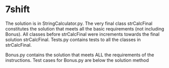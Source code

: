 # 7shift

The solution is in StringCalculator.py. The very final class strCalcFinal constitutes the solution that meets all the basic requirements (not including Bonus).
All classes before strCalcFinal were increments towards the final solution strCalcFinal. Tests.py contains tests to all the classes in strCalcFinal.

Bonus.py contains the solution that meets ALL the requirements of the instructions. Test cases for Bonus.py are below the solution method
